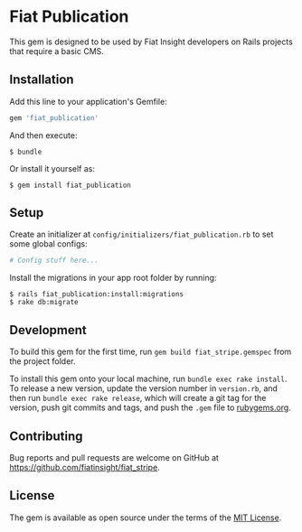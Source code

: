 # Fiat Publication

This gem is designed to be used by Fiat Insight developers on Rails projects that require a basic CMS.

## Installation

Add this line to your application's Gemfile:

```ruby
gem 'fiat_publication'
```

And then execute:

    $ bundle

Or install it yourself as:

    $ gem install fiat_publication

## Setup

Create an initializer at `config/initializers/fiat_publication.rb` to set some global configs:

```ruby
# Config stuff here...
```

Install the migrations in your app root folder by running:

    $ rails fiat_publication:install:migrations
    $ rake db:migrate

## Development

To build this gem for the first time, run `gem build fiat_stripe.gemspec` from the project folder.

To install this gem onto your local machine, run `bundle exec rake install`. To release a new version, update the version number in `version.rb`, and then run `bundle exec rake release`, which will create a git tag for the version, push git commits and tags, and push the `.gem` file to [rubygems.org](https://rubygems.org).

## Contributing

Bug reports and pull requests are welcome on GitHub at https://github.com/fiatinsight/fiat_stripe.

## License

The gem is available as open source under the terms of the [MIT License](https://opensource.org/licenses/MIT).
